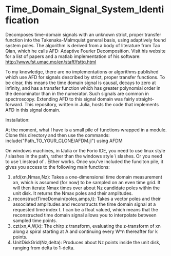 Time_Domain_Signal_System_Identification
========================================

Decomposes time-domain signals with an unknown strict, proper transfer function into the Takenaka-Malmquist general basis, using adaptively found system poles. The algorithm is derived from a body of literature from Tao Qian, which he calls AFD: Adaptive Fourier Decomposition.  Visit his website for a list of papers and a matlab implementation of his software: http://www.fst.umac.mo/en/staff/fsttq.html

To my knowledge, there are no implementations or algorithms published which use AFD for signals described by strict, proper transfer functions. To be clear, this means the time domain signal is causal, decays to zero at infinity, and has a transfer function which has greater polynomial order in the denominator than in the numerator.  Such signals are common in spectroscopy.  Extending AFD to this signal domain was fairly straight-forward.  This repository, written in Julia, hosts the code that implements AFD in this signal domain.

Installation:

At the moment, what I have is a small pile of functions wrapped in a module.  Clone this directory and then use the commands:
include("Path_TO_YOUR_CLONE/AFDM.jl")
using AFDM

On windows machines, in IJulia or the Forio IDE, you need to use linux style / slashes in the path, rather than the windows style \ slashes. Or you need to use \\ instead of \.  Either works.  Once you've included the funciton pile,
it gives you access to the following main functions:

1. afd(xn,Nmax,Nz): Takes a one-dimensional time domain measurement xn, which is assumed (for now) to be sampled on an even time grid.  It will then iterate Nmax times over about Nz candidate poles within the unit disk.  It returns the Nmax poles and their amplitudes.
2. reconstructTimeDomain(poles,amps,t): Takes a vector poles and their associated amplitudes and reconstructs the time domain signal at a requested time index t. t can be a float valued, which means that the reconstructed time domain signal allows you to interpolate between sampled time points.
3. czt(xn,A,W,k): The chirp z transform, evaluating the z-transform of xn along a spiral starting at A and continuing every W^n thereafter for k points.
4. UnitDiskGrid(Nz,delta): Produces about Nz points inside the unit disk, ranging from delta to 1-delta.
